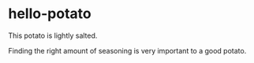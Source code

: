 # hello-potato

This potato is lightly salted.

Finding the right amount of seasoning is very important to a good potato.
